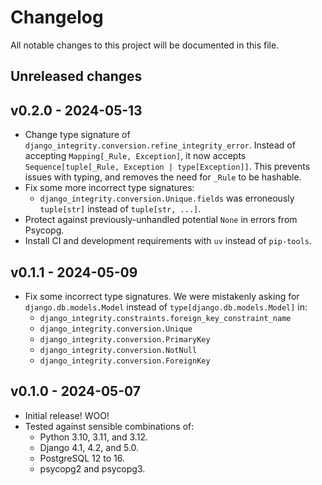 # Changelog

All notable changes to this project will be documented in this file.

## Unreleased changes

## v0.2.0 - 2024-05-13

- Change type signature of `django_integrity.conversion.refine_integrity_error`.
  Instead of accepting `Mapping[_Rule, Exception]`, it now accepts `Sequence[tuple[_Rule, Exception | type[Exception]]`.
  This prevents issues with typing, and removes the need for `_Rule` to be hashable.
- Fix some more incorrect type signatures:
    - `django_integrity.conversion.Unique.fields` was erroneously `tuple[str]` instead of `tuple[str, ...]`.
- Protect against previously-unhandled potential `None` in errors from Psycopg.
- Install CI and development requirements with `uv` instead of `pip-tools`.

## v0.1.1 - 2024-05-09

- Fix some incorrect type signatures.
  We were mistakenly asking for `django.db.models.Model` instead of `type[django.db.models.Model]` in:
    - `django_integrity.constraints.foreign_key_constraint_name`
    - `django_integrity.conversion.Unique`
    - `django_integrity.conversion.PrimaryKey`
    - `django_integrity.conversion.NotNull`
    - `django_integrity.conversion.ForeignKey`

## v0.1.0 - 2024-05-07

- Initial release! WOO!
- Tested against sensible combinations of:
    - Python 3.10, 3.11, and 3.12.
    - Django 4.1, 4.2, and 5.0.
    - PostgreSQL 12 to 16.
    - psycopg2 and psycopg3.

